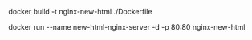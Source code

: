 docker build -t nginx-new-html ./Dockerfile

docker run --name new-html-nginx-server -d -p 80:80 nginx-new-html
